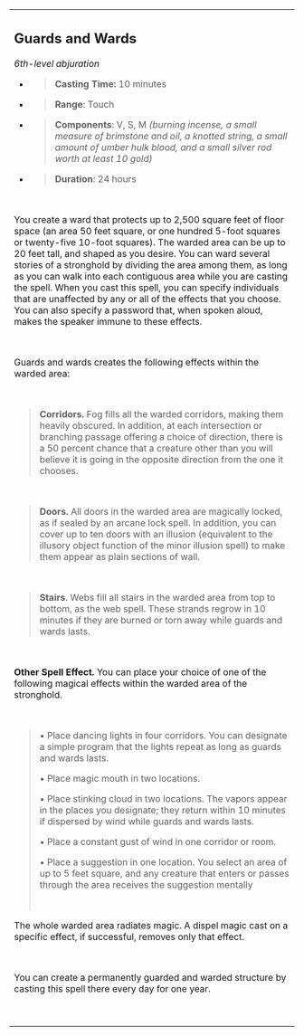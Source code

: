 <table><tbody><tr class="odd"><td><h2 id="guards-and-wards"><strong>Guards and Wards</strong></h2><p><em>6th-level abjuration</em></p><ul><li><blockquote><p><strong>Casting Time:</strong> 10 minutes</p></blockquote></li><li><blockquote><p><strong>Range</strong>: Touch</p></blockquote></li><li><blockquote><p><strong>Components</strong>: V, S, M <em>(burning incense, a small measure of brimstone and oil, a knotted string, a small amount of umber hulk blood, and a small silver rod worth at least 10 gold)</em></p></blockquote></li><li><blockquote><p><strong>Duration</strong>: 24 hours</p></blockquote></li></ul><p> </p><p>You create a ward that protects up to 2,500 square feet of floor space (an area 50 feet square, or one hundred 5-foot squares or twenty-five 10-foot squares). The warded area can be up to 20 feet tall, and shaped as you desire. You can ward several stories of a stronghold by dividing the area among them, as long as you can walk into each contiguous area while you are casting the spell. When you cast this spell, you can specify individuals that are unaffected by any or all of the effects that you choose. You can also specify a password that, when spoken aloud, makes the speaker immune to these effects.</p><p> </p><p>Guards and wards creates the following effects within the warded area:</p><p> </p><blockquote><p><strong>Corridors.</strong> Fog fills all the warded corridors, making them heavily obscured. In addition, at each intersection or branching passage offering a choice of direction, there is a 50 percent chance that a creature other than you will believe it is going in the opposite direction from the one it chooses.</p></blockquote><p> </p><blockquote><p><strong>Doors.</strong> All doors in the warded area are magically locked, as if sealed by an arcane lock spell. In addition, you can cover up to ten doors with an illusion (equivalent to the illusory object function of the minor illusion spell) to make them appear as plain sections of wall.</p></blockquote><p> </p><blockquote><p><strong>Stairs</strong>. Webs fill all stairs in the warded area from top to bottom, as the web spell. These strands regrow in 10 minutes if they are burned or torn away while guards and wards lasts.</p></blockquote><p> </p><p><strong>Other Spell Effect.</strong> You can place your choice of one of the following magical effects within the warded area of the stronghold.</p><p> </p><blockquote><p>• Place dancing lights in four corridors. You can designate a simple program that the lights repeat as long as guards and wards lasts.</p><p>• Place magic mouth in two locations.</p><p>• Place stinking cloud in two locations. The vapors appear in the places you designate; they return within 10 minutes if dispersed by wind while guards and wards lasts.</p><p>• Place a constant gust of wind in one corridor or room.</p><p>• Place a suggestion in one location. You select an area of up to 5 feet square, and any creature that enters or passes through the area receives the suggestion mentally</p><p> </p></blockquote><p>The whole warded area radiates magic. A dispel magic cast on a specific effect, if successful, removes only that effect.</p><p> </p><p>You can create a permanently guarded and warded structure by casting this spell there every day for one year.</p><p> </p></td></tr></tbody></table>